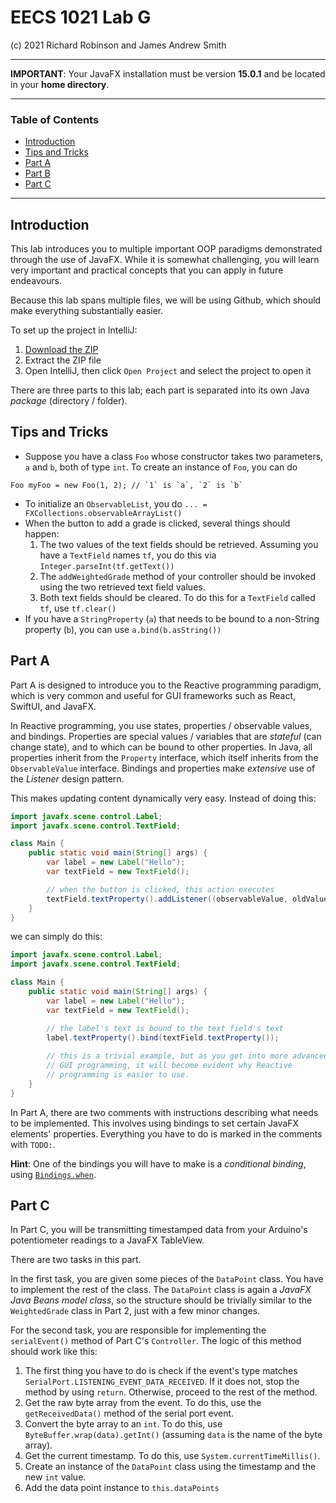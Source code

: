# EECS 1021 Lab G

(c) 2021 Richard Robinson and James Andrew Smith

----

**IMPORTANT**: Your JavaFX installation must be version **15.0.1** and be located in your **home directory**.

----

### Table of Contents
* [Introduction](#introduction)
* [Tips and Tricks](#tips-and-tricks)
* [Part A](#part-a)
* [Part B](#part-b)
* [Part C](#part-c)

----

## Introduction

This lab introduces you to multiple important OOP paradigms demonstrated through the use of JavaFX. While it is somewhat challenging, you will learn very important and practical concepts that you can apply in future endeavours.

Because this lab spans multiple files, we will be using Github, which should make everything substantially easier.

To set up the project in IntelliJ:
1. [Download the ZIP](https://github.com/richardrobinson0924/EECS-1021-LabG/archive/master.zip)
2. Extract the ZIP file
3. Open IntelliJ, then click `Open Project` and select the project to open it

There are three parts to this lab; each part is separated into its own Java _package_ (directory / folder).

## Tips and Tricks

- Suppose you have a class `Foo` whose constructor takes two parameters, `a` and `b`, both of type `int`. To create an instance of `Foo`, you can do
```
Foo myFoo = new Foo(1, 2); // `1` is `a`, `2` is `b`
```

- To initialize an `ObservableList`, you do `... = FXCollections.observableArrayList()`
- When the button to add a grade is clicked, several things should happen:
    1. The two values of the text fields should be retrieved. Assuming you have a `TextField` names `tf`, you do this via `Integer.parseInt(tf.getText())`
    2. The `addWeightedGrade` method of your controller should be invoked using the two retrieved text field values.
    3. Both text fields should be cleared. To do this for a `TextField` called `tf`, use `tf.clear()`
- If you have a `StringProperty` (`a`) that needs to be bound to a non-String property (`b`), you can use `a.bind(b.asString())` 

## Part A

Part A is designed to introduce you to the Reactive programming paradigm, which is very common and useful for GUI frameworks such as React, SwiftUI, and JavaFX.

In Reactive programming, you use states, properties / observable values, and bindings. Properties are special values / variables that are _stateful_ (can change state), and to which can be bound to other properties. 
In Java, all properties inherit from the `Property` interface, which itself inherits from the `ObservableValue` interface. 
Bindings and properties make _extensive_ use of the _Listener_ design pattern.

This makes updating content dynamically very easy. Instead of doing this:

```java
import javafx.scene.control.Label;
import javafx.scene.control.TextField;

class Main {
    public static void main(String[] args) {
        var label = new Label("Hello");
        var textField = new TextField();

        // when the button is clicked, this action executes
        textField.textProperty().addListener((observableValue, oldValue, newValue) -> label.setText(newValue));
    }
}
```

we can simply do this:

```java
import javafx.scene.control.Label;
import javafx.scene.control.TextField;

class Main {
    public static void main(String[] args) {
        var label = new Label("Hello");
        var textField = new TextField();

        // the label's text is bound to the text field's text
        label.textProperty().bind(textField.textProperty());
        
        // this is a trivial example, but as you get into more advanced
        // GUI programming, it will become evident why Reactive
        // programming is easier to use.
    }
}
```

In Part A, there are two comments with instructions describing what needs to be implemented. This involves using bindings to set certain JavaFX elements' properties. Everything you have to do is marked in the comments with `TODO:`.

**Hint**: One of the bindings you will have to make is a _conditional binding_, using [`Bindings.when`](https://docs.oracle.com/javase/8/javafx/api/javafx/beans/binding/Bindings.html#when-javafx.beans.value.ObservableBooleanValue-).

## Part C

In Part C, you will be transmitting timestamped data from your Arduino's potentiometer readings to a JavaFX TableView.

There are two tasks in this part. 

In the first task, you are given some pieces of the `DataPoint` class. You have to implement the rest of the class. The `DataPoint` class is again a _JavaFX Java Beans model class_, so the structure should be trivially similar to the `WeightedGrade` class in Part 2, just with a few minor changes.

For the second task, you are responsible for implementing the `serialEvent()` method of Part C's `Controller`. The logic of this method should work like this:
1. The first thing you have to do is check if the event's type matches `SerialPort.LISTENING_EVENT_DATA_RECEIVED`. If it does not, stop the method by using `return`. Otherwise, proceed to the rest of the method.
2. Get the raw byte array from the event. To do this, use the `getReceivedData()` method of the serial port event.
3. Convert the byte array to an `int`. To do this, use `ByteBuffer.wrap(data).getInt()` (assuming `data` is the name of the byte array).
4. Get the current timestamp. To do this, use `System.currentTimeMillis()`.
5. Create an instance of the `DataPoint` class using the timestamp and the new `int` value.
6. Add the data point instance to `this.dataPoints`